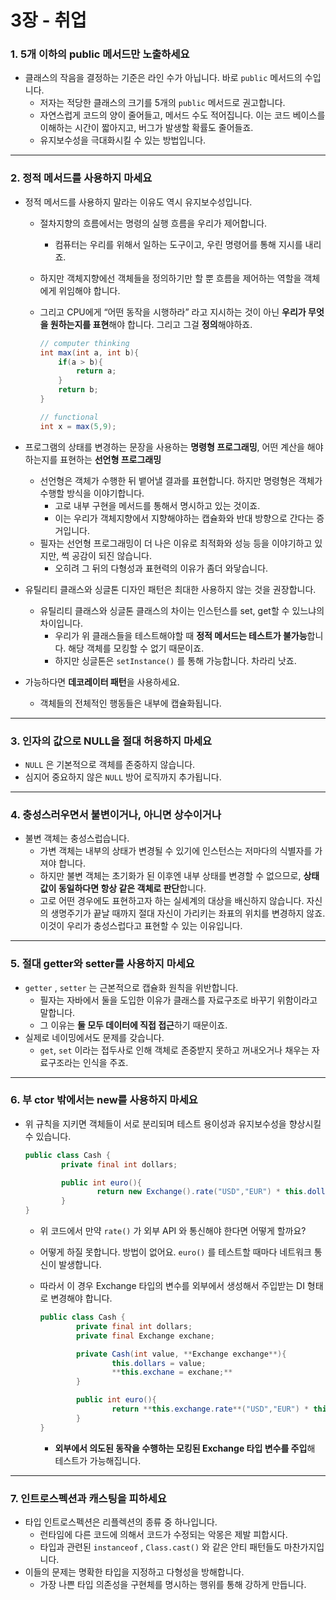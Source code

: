 # 3장 - 취업

### 1. 5개 이하의 public 메서드만 노출하세요

- 클래스의 작음을 결정하는 기준은 라인 수가 아닙니다. 바로 `public` 메서드의 수입니다.
    - 저자는 적당한 클래스의 크기를 5개의 `public` 메서드로 권고합니다.
    - 자연스럽게 코드의 양이 줄어들고, 메서드 수도 적어집니다. 이는 코드 베이스를 이해하는 시간이 짧아지고, 버그가 발생할 확률도 줄어들죠.
    - 유지보수성을 극대화시킬 수 있는 방법입니다.

---

### 2. 정적 메서드를 사용하지 마세요

- 정적 메서드를 사용하지 말라는 이유도 역시 유지보수성입니다.
    - 절차지향의 흐름에서는 명령의 실행 흐름을 우리가 제어합니다.
        - 컴퓨터는 우리를 위해서 일하는 도구이고, 우린 명령어를 통해 지시를 내리죠.
    - 하지만 객체지향에선 객체들을 정의하기만 할 뿐 흐름을 제어하는 역할을 객체에게 위임해야 합니다.
    - 그리고 CPU에게 “어떤 동작을 시행하라” 라고 지시하는 것이 아닌 **우리가 무엇을 원하는지를 표현**해야 합니다. 그리고 그걸 **정의**해야하죠.
        
        ```java
        // computer thinking
        int max(int a, int b){
        	if(a > b){
        		return a;
        	}
        	return b;
        }
        
        // functional
        int x = max(5,9);
        ```
        
- 프로그램의 상태를 변경하는 문장을 사용하는 **명령형 프로그래밍**, 어떤 계산을 해야하는지를 표현하는 **선언형 프로그래밍**
    - 선언형은 객체가 수행한 뒤 뱉어낼 결과를 표현합니다. 하지만 명령형은 객체가 수행할 방식을 이야기합니다.
        - 고로 내부 구현을 메서드를 통해서 명시하고 있는 것이죠.
        - 이는 우리가 객체지향에서 지향해야하는 캡슐화와 반대 방향으로 간다는 증거입니다.
    - 필자는 선언형 프로그래밍이 더 나은 이유로 최적화와 성능 등을 이야기하고 있지만, 썩 공감이 되진 않습니다.
        - 오히려 그 뒤의 다형성과 표현력의 이유가 좀더 와닿습니다.
- 유틸리티 클래스와 싱글톤 디자인 패턴은 최대한 사용하지 않는 것을 권장합니다.
    - 유틸리티 클래스와 싱글톤 클래스의 차이는 인스턴스를 set, get할 수 있느냐의 차이입니다.
        - 우리가 위 클래스들을 테스트해야할 때 **정적 메서드는 테스트가 불가능**합니다. 해당 객체를 모킹할 수 없기 때문이죠.
        - 하지만 싱글톤은 `setInstance()` 를 통해 가능합니다. 차라리 낫죠.
- 가능하다면 **데코레이터 패턴**을 사용하세요.
    - 객체들의 전체적인 행동들은 내부에 캡슐화됩니다.

---

### 3. 인자의 값으로 NULL을 절대 허용하지 마세요

- `NULL` 은 기본적으로 객체를 존중하지 않습니다.
- 심지어 중요하지 않은 `NULL` 방어 로직까지 추가됩니다.

---

### 4. 충성스러우면서 불변이거나, 아니면 상수이거나

- 불변 객체는 충성스럽습니다.
    - 가변 객체는 내부의 상태가 변경될 수 있기에 인스턴스는 저마다의 식별자를 가져야 합니다.
    - 하지만 불변 객체는 초기화가 된 이후엔 내부 상태를 변경할 수 없으므로, **상태값이 동일하다면 항상 같은 객체로 판단**합니다.
    - 고로 어떤 경우에도 표현하고자 하는 실세계의 대상을 배신하지 않습니다. 자신의 생명주기가 끝날 때까지 절대 자신이 가리키는 좌표의 위치를 변경하지 않죠. 이것이 우리가 충성스럽다고 표현할 수 있는 이유입니다.

---

### 5. 절대 getter와 setter를 사용하지 마세요

- `getter` , `setter` 는 근본적으로 캡슐화 원칙을 위반합니다.
    - 필자는 자바에서 둘을 도입한 이유가 클래스를 자료구조로 바꾸기 위함이라고 말합니다.
    - 그 이유는 **둘 모두 데이터에 직접 접근**하기 때문이죠.
- 실제로 네이밍에서도 문제를 갖습니다.
    - `get`, `set` 이라는 접두사로 인해 객체로 존중받지 못하고 꺼내오거나 채우는 자료구조라는 인식을 주죠.

---

### 6. 부 ctor 밖에서는 new를 사용하지 마세요

- 위 규칙을 지키면 객체들이 서로 분리되며 테스트 용이성과 유지보수성을 향상시킬 수 있습니다.
    
    ```java
    public class Cash {
    		private final int dollars;
    
    		public int euro(){
    				return new Exchange().rate("USD","EUR") * this.dollars;
    		}
    }
    ```
    
    - 위 코드에서 만약 `rate()` 가 외부 API 와 통신해야 한다면 어떻게 할까요?
    - 어떻게 하질 못합니다. 방법이 없어요. `euro()` 를 테스트할 때마다 네트워크 통신이 발생합니다.
    - 따라서 이 경우 Exchange 타입의 변수를 외부에서 생성해서 주입받는 DI 형태로 변경해야 합니다.
        
        ```java
        public class Cash {
        		private final int dollars;
        		private final Exchange exchane;
        
        		private Cash(int value, **Exchange exchange**){
        				this.dollars = value;
        				**this.exchane = exchane;**
        		}
        
        		public int euro(){
        				return **this.exchange.rate**("USD","EUR") * this.dollars;
        		}
        }
        ```
        
        - **외부에서 의도된 동작을 수행하는 모킹된 Exchange 타입 변수를 주입**해 테스트가 가능해집니다.

---

### 7. 인트로스펙션과 캐스팅을 피하세요

- 타입 인트로스펙션은 리플렉션의 종류 중 하나입니다.
    - 런타임에 다른 코드에 의해서 코드가 수정되는 악몽은 제발 피합시다.
    - 타입과 관련된 `instanceof` , `Class.cast()` 와 같은 안티 패턴들도 마찬가지입니다.
- 이들의 문제는 명확한 타입을 지정하고 다형성을 방해합니다.
    - 가장 나쁜 타입 의존성을 구현체를 명시하는 행위를 통해 강하게 만듭니다.